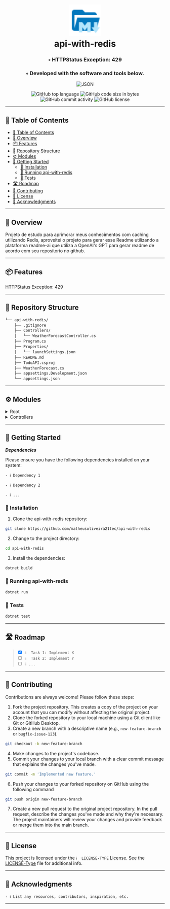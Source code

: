 ﻿<div align="center">
<h1 align="center">
<img src="https://raw.githubusercontent.com/PKief/vscode-material-icon-theme/ec559a9f6bfd399b82bb44393651661b08aaf7ba/icons/folder-markdown-open.svg" width="100" />
<br>api-with-redis
</h1>
<h3>◦ HTTPStatus Exception: 429</h3>
<h3>◦ Developed with the software and tools below.</h3>

<p align="center">
<img src="https://img.shields.io/badge/JSON-000000.svg?style&logo=JSON&logoColor=white" alt="JSON" />
</p>
<img src="https://img.shields.io/github/languages/top/matheusoliveira21tec/api-with-redis?style&color=5D6D7E" alt="GitHub top language" />
<img src="https://img.shields.io/github/languages/code-size/matheusoliveira21tec/api-with-redis?style&color=5D6D7E" alt="GitHub code size in bytes" />
<img src="https://img.shields.io/github/commit-activity/m/matheusoliveira21tec/api-with-redis?style&color=5D6D7E" alt="GitHub commit activity" />
<img src="https://img.shields.io/github/license/matheusoliveira21tec/api-with-redis?style&color=5D6D7E" alt="GitHub license" />
</div>

---

## 📖 Table of Contents
- [📖 Table of Contents](#-table-of-contents)
- [📍 Overview](#-overview)
- [📦 Features](#-features)
- [📂 Repository Structure](#-repository-structure)
- [⚙️ Modules](#modules)
- [🚀 Getting Started](#-getting-started)
    - [🔧 Installation](#-installation)
    - [🤖 Running api-with-redis](#-running-api-with-redis)
    - [🧪 Tests](#-tests)
- [🛣 Roadmap](#-roadmap)
- [🤝 Contributing](#-contributing)
- [📄 License](#-license)
- [👏 Acknowledgments](#-acknowledgments)

---


## 📍 Overview

Projeto de estudo para aprimorar meus conhecimentos com caching utilizando Redis, aproveitei o projeto para gerar esse Readme utilizando a plataforma readme-ai que utiliza a OpenAI's GPT para gerar readme de acordo com seu repositorio no github.

---

## 📦 Features

HTTPStatus Exception: 429

---


## 📂 Repository Structure

```sh
└── api-with-redis/
    ├── .gitignore
    ├── Controllers/
    │   └── WeatherForecastController.cs
    ├── Program.cs
    ├── Properties/
    │   └── launchSettings.json
    ├── README.md
    ├── TodoAPI.csproj
    ├── WeatherForecast.cs
    ├── appsettings.Development.json
    └── appsettings.json
```


---

## ⚙️ Modules

<details closed><summary>Root</summary>

| File                                                                                                      | Summary                                                                                                                                                                                                                                                                            |
| ---                                                                                                       | ---                                                                                                                                                                                                                                                                                |
| [Program.cs](https://github.com/matheusoliveira21tec/api-with-redis/blob/main/Program.cs)                 | HTTPStatus Exception: 429                                                                                                                                                                                                                                                          |
| [WeatherForecast.cs](https://github.com/matheusoliveira21tec/api-with-redis/blob/main/WeatherForecast.cs) | The code defines a WeatherForecast class with properties for date, temperature (in Celsius and Fahrenheit), and summary. The TemperatureF property converts the Celsius temperature to Fahrenheit using a formula.                                                                 |
| [TodoAPI.csproj](https://github.com/matheusoliveira21tec/api-with-redis/blob/main/TodoAPI.csproj)         | The given code is a project file for a.NET web application. It targets the net7.0 framework and enables nullable reference types and implicit usings. It includes package references for Microsoft.AspNetCore.OpenApi (version 7.0.11) and Swashbuckle.AspNetCore (version 6.5.0). |

</details>

<details closed><summary>Controllers</summary>

| File                                                                                                                                      | Summary                                                                                                                                                                                                                                                                                                         |
| ---                                                                                                                                       | ---                                                                                                                                                                                                                                                                                                             |
| [WeatherForecastController.cs](https://github.com/matheusoliveira21tec/api-with-redis/blob/main/Controllers/WeatherForecastController.cs) | The code provides the functionality to retrieve weather forecasts by generating a collection of random weather data using a specified set of temperature summaries. It uses the HTTP GET method to return an array of WeatherForecast objects, containing information about the date, temperature, and summary. |

</details>

---

## 🚀 Getting Started

***Dependencies***

Please ensure you have the following dependencies installed on your system:

`- ℹ️ Dependency 1`

`- ℹ️ Dependency 2`

`- ℹ️ ...`

### 🔧 Installation

1. Clone the api-with-redis repository:
```sh
git clone https://github.com/matheusoliveira21tec/api-with-redis
```

2. Change to the project directory:
```sh
cd api-with-redis
```

3. Install the dependencies:
```sh
dotnet build
```

### 🤖 Running api-with-redis

```sh
dotnet run
```

### 🧪 Tests
```sh
dotnet test
```

---


## 🛣 Roadmap

> - [X] `ℹ️  Task 1: Implement X`
> - [ ] `ℹ️  Task 2: Implement Y`
> - [ ] `ℹ️ ...`


---

## 🤝 Contributing

Contributions are always welcome! Please follow these steps:
1. Fork the project repository. This creates a copy of the project on your account that you can modify without affecting the original project.
2. Clone the forked repository to your local machine using a Git client like Git or GitHub Desktop.
3. Create a new branch with a descriptive name (e.g., `new-feature-branch` or `bugfix-issue-123`).
```sh
git checkout -b new-feature-branch
```
4. Make changes to the project's codebase.
5. Commit your changes to your local branch with a clear commit message that explains the changes you've made.
```sh
git commit -m 'Implemented new feature.'
```
6. Push your changes to your forked repository on GitHub using the following command
```sh
git push origin new-feature-branch
```
7. Create a new pull request to the original project repository. In the pull request, describe the changes you've made and why they're necessary.
The project maintainers will review your changes and provide feedback or merge them into the main branch.

---

## 📄 License

This project is licensed under the `ℹ️  LICENSE-TYPE` License. See the [LICENSE-Type](LICENSE) file for additional info.

---

## 👏 Acknowledgments

`- ℹ️ List any resources, contributors, inspiration, etc.`

---

